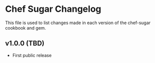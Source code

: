 Chef Sugar Changelog
=========================
This file is used to list changes made in each version of the chef-sugar cookbook and gem.

v1.0.0 (TBD)
------------
- First public release

